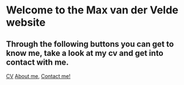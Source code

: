 # Welcome to the Max van der Velde website
## Through the following buttons you can get to know me, take a look at my cv and get into contact with me.

[CV](https://maxvandervelde.github.io/CV/CV.md)  [About me](https://maxvandervelde.github.io/About%20me/about_me.md), [Contact me!](mailto:m.e.vandervelde@uu.nl)
